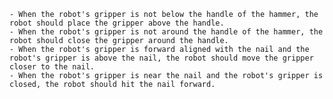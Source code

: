 
    - When the robot's gripper is not below the handle of the hammer, the robot should place the gripper above the handle.
    - When the robot's gripper is not around the handle of the hammer, the robot should close the gripper around the handle.
    - When the robot's gripper is forward aligned with the nail and the robot's gripper is above the nail, the robot should move the gripper closer to the nail.
    - When the robot's gripper is near the nail and the robot's gripper is closed, the robot should hit the nail forward.